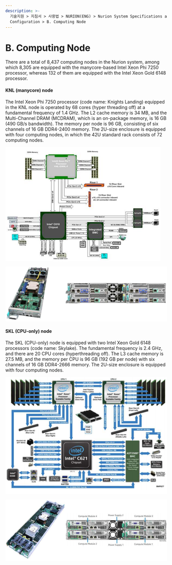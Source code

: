 ```yaml
---
description: >-
  기술지원 > 지침서 > 사용법 > NURION(ENG) > Nurion System Specifications and
  Configuration > B. Computing Node
---
```


# B. Computing Node

There are a total of 8,437 computing nodes in the Nurion system, among which 8,305 are equipped with the manycore-based Intel Xeon Phi 7250 processor, whereas 132 of them are equipped with the Intel Xeon Gold 6148 processor.

&#x20;

#### KNL (manycore) node

The Intel Xeon Phi 7250 processor (code name: Knights Landing) equipped in the KNL node is operated by 68 cores (hyper threading off) at a fundamental frequency of 1.4 GHz. The L2 cache memory is 34 MB, and the Multi-Channel DRAM (MCDRAM), which is an on-package memory, is 16 GB (490 GB/s bandwidth). The memory per node is 96 GB, consisting of six channels of 16 GB DDR4-2400 memory. The 2U-size enclosure is equipped with four computing nodes, in which the 42U standard rack consists of 72 computing nodes.

![\[Block diagram of KNL-based computing node\]](<../../../../.gitbook/assets/KNL 기반 계산노드 블록 다이어그램.png>)

![\[KNL-based computing node\]](<../../../../.gitbook/assets/KNL 기반 계산노드.png>)

#### SKL (CPU-only) node

The SKL (CPU-only) node is equipped with two Intel Xeon Gold 6148 processors (code name: Skylake). The fundamental frequency is 2.4 GHz, and there are 20 CPU cores (hyperthreading off). The L3 cache memory is 27.5 MB, and the memory per CPU is 96 GB (192 GB per node) with six channels of 16 GB DDR4-2666 memory. The 2U-size enclosure is equipped with four computing nodes.

![\[Block diagram of SKL-based CPU-only node\]](<../../../../.gitbook/assets/SKL 기반 CPU-only 노드 블록 다이어그램.png>)

![\[SKL-based CPU-only node\]](<../../../../.gitbook/assets/SKL 기반 CPU-only 노드.png>)
